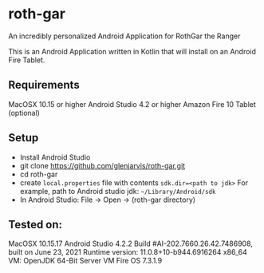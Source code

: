 # roth-gar
An incredibly personalized Android Application for RothGar the Ranger

This is an Android Application written in Kotlin that will install on an Android Fire Tablet.

## Requirements

MacOSX 10.15 or higher
Android Studio 4.2 or higher
Amazon Fire 10 Tablet (optional)


## Setup

* Install Android Studio 
* git clone https://github.com/glenjarvis/roth-gar.git
* cd roth-gar
* create `local.properties` file with contents `sdk.dir=<path to jdk>`
  For example, path to Android studio jdk: `~/Library/Android/sdk`
* In Android Studio: File -> Open -> (roth-gar directory)

## Tested on:

MacOSX 10.15.17
Android Studio 4.2.2
  Build #AI-202.7660.26.42.7486908, built on June 23, 2021
  Runtime version: 11.0.8+10-b944.6916264 x86_64
  VM: OpenJDK 64-Bit Server VM
Fire OS 7.3.1.9 
